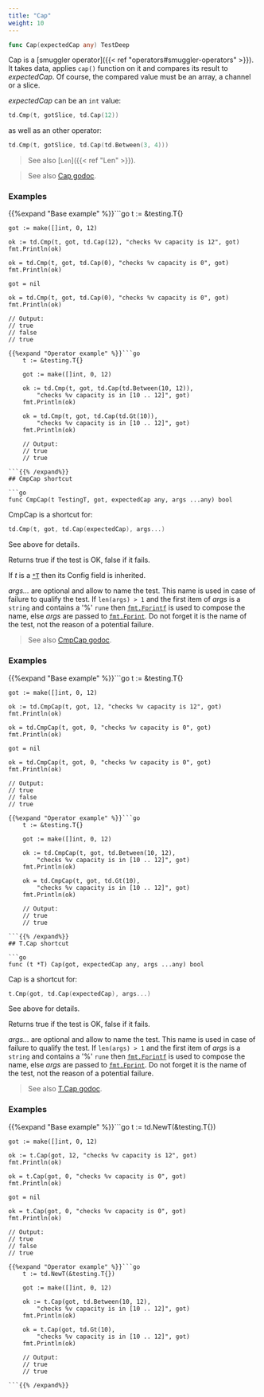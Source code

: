 ```yaml
---
title: "Cap"
weight: 10
---
```


```go
func Cap(expectedCap any) TestDeep
```

Cap is a [smuggler operator]({{< ref "operators#smuggler-operators" >}}). It takes data, applies `cap()` function
on it and compares its result to *expectedCap*. Of course, the
compared value must be an array, a channel or a slice.

*expectedCap* can be an `int` value:

```go
td.Cmp(t, gotSlice, td.Cap(12))
```

as well as an other operator:

```go
td.Cmp(t, gotSlice, td.Cap(td.Between(3, 4)))
```

> See also [`Len`]({{< ref "Len" >}}).


> See also [<i class='fas fa-book'></i> Cap godoc](https://pkg.go.dev/github.com/maxatome/go-testdeep/td#Cap).

### Examples

{{%expand "Base example" %}}```go
	t := &testing.T{}

	got := make([]int, 0, 12)

	ok := td.Cmp(t, got, td.Cap(12), "checks %v capacity is 12", got)
	fmt.Println(ok)

	ok = td.Cmp(t, got, td.Cap(0), "checks %v capacity is 0", got)
	fmt.Println(ok)

	got = nil

	ok = td.Cmp(t, got, td.Cap(0), "checks %v capacity is 0", got)
	fmt.Println(ok)

	// Output:
	// true
	// false
	// true

```{{% /expand%}}
{{%expand "Operator example" %}}```go
	t := &testing.T{}

	got := make([]int, 0, 12)

	ok := td.Cmp(t, got, td.Cap(td.Between(10, 12)),
		"checks %v capacity is in [10 .. 12]", got)
	fmt.Println(ok)

	ok = td.Cmp(t, got, td.Cap(td.Gt(10)),
		"checks %v capacity is in [10 .. 12]", got)
	fmt.Println(ok)

	// Output:
	// true
	// true

```{{% /expand%}}
## CmpCap shortcut

```go
func CmpCap(t TestingT, got, expectedCap any, args ...any) bool
```

CmpCap is a shortcut for:

```go
td.Cmp(t, got, td.Cap(expectedCap), args...)
```

See above for details.

Returns true if the test is OK, false if it fails.

If *t* is a [`*T`](https://pkg.go.dev/github.com/maxatome/go-testdeep/td#T) then its Config field is inherited.

*args...* are optional and allow to name the test. This name is
used in case of failure to qualify the test. If `len(args) > 1` and
the first item of *args* is a `string` and contains a '%' `rune` then
[`fmt.Fprintf`](https://pkg.go.dev/fmt#Fprintf) is used to compose the name, else *args* are passed to
[`fmt.Fprint`](https://pkg.go.dev/fmt#Fprint). Do not forget it is the name of the test, not the
reason of a potential failure.


> See also [<i class='fas fa-book'></i> CmpCap godoc](https://pkg.go.dev/github.com/maxatome/go-testdeep/td#CmpCap).

### Examples

{{%expand "Base example" %}}```go
	t := &testing.T{}

	got := make([]int, 0, 12)

	ok := td.CmpCap(t, got, 12, "checks %v capacity is 12", got)
	fmt.Println(ok)

	ok = td.CmpCap(t, got, 0, "checks %v capacity is 0", got)
	fmt.Println(ok)

	got = nil

	ok = td.CmpCap(t, got, 0, "checks %v capacity is 0", got)
	fmt.Println(ok)

	// Output:
	// true
	// false
	// true

```{{% /expand%}}
{{%expand "Operator example" %}}```go
	t := &testing.T{}

	got := make([]int, 0, 12)

	ok := td.CmpCap(t, got, td.Between(10, 12),
		"checks %v capacity is in [10 .. 12]", got)
	fmt.Println(ok)

	ok = td.CmpCap(t, got, td.Gt(10),
		"checks %v capacity is in [10 .. 12]", got)
	fmt.Println(ok)

	// Output:
	// true
	// true

```{{% /expand%}}
## T.Cap shortcut

```go
func (t *T) Cap(got, expectedCap any, args ...any) bool
```

Cap is a shortcut for:

```go
t.Cmp(got, td.Cap(expectedCap), args...)
```

See above for details.

Returns true if the test is OK, false if it fails.

*args...* are optional and allow to name the test. This name is
used in case of failure to qualify the test. If `len(args) > 1` and
the first item of *args* is a `string` and contains a '%' `rune` then
[`fmt.Fprintf`](https://pkg.go.dev/fmt#Fprintf) is used to compose the name, else *args* are passed to
[`fmt.Fprint`](https://pkg.go.dev/fmt#Fprint). Do not forget it is the name of the test, not the
reason of a potential failure.


> See also [<i class='fas fa-book'></i> T.Cap godoc](https://pkg.go.dev/github.com/maxatome/go-testdeep/td#T.Cap).

### Examples

{{%expand "Base example" %}}```go
	t := td.NewT(&testing.T{})

	got := make([]int, 0, 12)

	ok := t.Cap(got, 12, "checks %v capacity is 12", got)
	fmt.Println(ok)

	ok = t.Cap(got, 0, "checks %v capacity is 0", got)
	fmt.Println(ok)

	got = nil

	ok = t.Cap(got, 0, "checks %v capacity is 0", got)
	fmt.Println(ok)

	// Output:
	// true
	// false
	// true

```{{% /expand%}}
{{%expand "Operator example" %}}```go
	t := td.NewT(&testing.T{})

	got := make([]int, 0, 12)

	ok := t.Cap(got, td.Between(10, 12),
		"checks %v capacity is in [10 .. 12]", got)
	fmt.Println(ok)

	ok = t.Cap(got, td.Gt(10),
		"checks %v capacity is in [10 .. 12]", got)
	fmt.Println(ok)

	// Output:
	// true
	// true

```{{% /expand%}}
